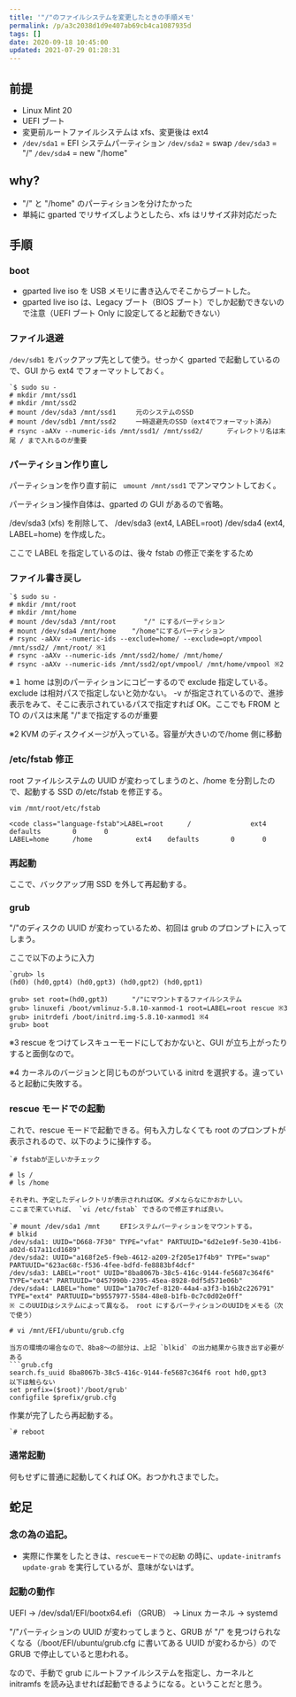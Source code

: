 ```yaml
---
title: '"/"のファイルシステムを変更したときの手順メモ'
permalink: /p/a3c2038d1d9e407ab69cb4ca1087935d
tags: []
date: 2020-09-18 10:45:00
updated: 2021-07-29 01:28:31
---
```


## 前提

- Linux Mint 20
- UEFI ブート
- 変更前ルートファイルシステムは xfs、変更後は ext4
- `/dev/sda1` = EFI システムパーティション `/dev/sda2` = swap `/dev/sda3` = "/" `/dev/sda4` = new "/home"

## why?

- "/" と "/home" のパーティションを分けたかった
- 単純に gparted でリサイズしようとしたら、xfs はリサイズ非対応だった

## 手順

### boot

- gparted live iso を USB メモリに書き込んでそこからブートした。
- gparted live iso は、Legacy ブート（BIOS ブート）でしか起動できないので注意（UEFI ブート Only に設定してると起動できない）

### ファイル退避

`/dev/sdb1` をバックアップ先として使う。せっかく gparted で起動しているので、GUI から ext4 でフォーマットしておく。

```
`$ sudo su -
# mkdir /mnt/ssd1
# mkdir /mnt/ssd2
# mount /dev/sda3 /mnt/ssd1     元のシステムのSSD
# mount /dev/sdb1 /mnt/ssd2     一時退避先のSSD（ext4でフォーマット済み）
# rsync -aAXv --numeric-ids /mnt/ssd1/ /mnt/ssd2/      ディレクトリ名は末尾 / まで入れるのが重要
```

### パーティション作り直し

パーティションを作り直す前に ` umount /mnt/ssd1` でアンマウントしておく。

パーティション操作自体は、gparted の GUI があるので省略。

/dev/sda3 (xfs) を削除して、 /dev/sda3 (ext4, LABEL=root) /dev/sda4 (ext4, LABEL=home) を作成した。

ここで LABEL を指定しているのは、後々 fstab の修正で楽をするため

### ファイル書き戻し

```
`$ sudo su -
# mkdir /mnt/root
# mkdir /mnt/home
# mount /dev/sda3 /mnt/root       "/" にするパーティション
# mount /dev/sda4 /mnt/home    "/home"にするパーティション
# rsync -aAXv --numeric-ids --exclude=home/ --exclude=opt/vmpool /mnt/ssd2/ /mnt/root/ ※1
# rsync -aAXv --numeric-ids /mnt/ssd2/home/ /mnt/home/
# rsync -aAXv --numeric-ids /mnt/ssd2/opt/vmpool/ /mnt/home/vmpool ※2
```

※１ home は別のパーティションにコピーするので exclude 指定している。 exclude は相対パスで指定しないと効かない。 -v が指定されているので、進捗表示をみて、そこに表示されているパスで指定すれば OK。ここでも FROM と TO のパスは末尾 "/"まで指定するのが重要

※2 KVM のディスクイメージが入っている。容量が大きいので/home 側に移動

### /etc/fstab 修正

root ファイルシステムの UUID が変わってしまうのと、/home を分割したので、起動する SSD の/etc/fstab を修正する。

`vim /mnt/root/etc/fstab`

```
<code class="language-fstab">LABEL=root      /               ext4    defaults        0       0
LABEL=home      /home           ext4    defaults        0       0
```

### 再起動

ここで、バックアップ用 SSD を外して再起動する。

### grub

"/"のディスクの UUID が変わっているため、初回は grub のプロンプトに入ってしまう。

ここで以下のように入力

```
`grub> ls
(hd0) (hd0,gpt4) (hd0,gpt3) (hd0,gpt2) (hd0,gpt1)

grub> set root=(hd0,gpt3)      "/"にマウントするファイルシステム
grub> linuxefi /boot/vmlinuz-5.8.10-xanmod-1 root=LABEL=root rescue ※3
grub> initrdefi /boot/initrd.img-5.8.10-xanmod1 ※4
grub> boot
```

※3 rescue をつけてレスキューモードにしておかないと、GUI が立ち上がったりすると面倒なので。

※4 カーネルのバージョンと同じものがついている initrd を選択する。違っていると起動に失敗する。

### rescue モードでの起動

これで、rescue モードで起動できる。何も入力しなくても root のプロンプトが表示されるので、以下のように操作する。

```
`# fstabが正しいかチェック

# ls /
# ls /home

それぞれ、予定したディレクトリが表示されればOK。ダメならなにかおかしい。
ここまで来ていれば、 `vi /etc/fstab` できるので修正すれば良い。
```

````
`# mount /dev/sda1 /mnt     EFIシステムパーティションをマウントする。
# blkid
/dev/sda1: UUID="D668-7F30" TYPE="vfat" PARTUUID="6d2e1e9f-5e30-41b6-a02d-617a11cd1689"
/dev/sda2: UUID="a168f2e5-f9eb-4612-a209-2f205e17f4b9" TYPE="swap" PARTUUID="623ac68c-f536-4fee-bdfd-fe8883bf4dcf"
/dev/sda3: LABEL="root" UUID="8ba8067b-38c5-416c-9144-fe5687c364f6" TYPE="ext4" PARTUUID="0457990b-2395-45ea-8928-0df5d571e06b"
/dev/sda4: LABEL="home" UUID="1a70c7ef-8120-44a4-a3f3-b16b2c226791" TYPE="ext4" PARTUUID="b9557977-5584-48e8-b1fb-0c7c0d02e0ff"
※ このUUIDはシステムによって異なる。 root にするパーティションのUUIDをメモる（次で使う）

# vi /mnt/EFI/ubuntu/grub.cfg

当方の環境の場合なので、8ba8〜の部分は、上記 `blkid` の出力結果から抜き出す必要がある
```grub.cfg
search.fs_uuid 8ba8067b-38c5-416c-9144-fe5687c364f6 root hd0,gpt3
以下は触らない
set prefix=($root)'/boot/grub'
configfile $prefix/grub.cfg
````

作業が完了したら再起動する。

```
`# reboot
```

### 通常起動

何もせずに普通に起動してくれば OK。おつかれさまでした。

## 蛇足

### 念の為の追記。

- 実際に作業をしたときは、`rescueモードでの起動` の時に、`update-initramfs` `update-grab` を実行しているが、意味がないはず。

### 起動の動作

UEFI -> /dev/sda1/EFI/bootx64.efi （GRUB） -> Linux カーネル -> systemd

"/"パーティションの UUID が変わってしまうと、GRUB が "/" を見つけられなくなる（/boot/EFI/ubuntu/grub.cfg に書いてある UUID が変わるから）ので GRUB で停止していると思われる。

なので、手動で grub にルートファイルシステムを指定し、カーネルと initramfs を読み込ませれば起動できるようになる。ということだと思う。
